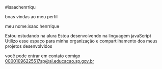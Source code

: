 #isaachenrriqu

boas vindas ao meu perfil

meu nome:isaac henrrique

Estou estudando na alura
Estou desenvolvendo na linguagem javaScript
Utilizo esse espaço para minha organização e compartilhamento dos meus projetos desenvolvidos


você pode entrar em contato comigo
00001096225517sp@al.educacao.sp.gov.br
